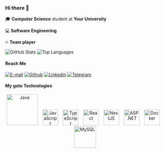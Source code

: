 <!-- # Welcome to My GitHub Profile!

![Profile Views](https://komarev.com/ghpvc/?username=khuysor)


# About Me

## 👨‍💻 About Huysor
I am a full-stack developer with a rich background in creating versatile applications using a variety of technologies.

## 🛠️ Skills
- 🥇 ☕ **Java & Spring Boot:** Expertise in building robust backend solutions.
- 🥇 ⚛️ **React:** Skilled in crafting dynamic and responsive user interfaces.
- 🥇 🐦 **NestJS:** Proficient in developing efficient server-side applications.
- 🥇 🐳 **Docker:** Experienced in containerizing applications to ensure consistent deployments.
- 🥇 🌐 **ASP.NET:** Knowledgeable in creating scalable web applications.


Feel free to explore my projects and reach out if you have any questions or need further information.




# My Projects
## School Managments System
- [backend](https://github.com/khuysor/project-school)
- [frontend](https://github.com/khuysor/project-school-ui)

# Connect with Me
- [LinkedIn](https://www.linkedin.com/in/huysor-kheang-203118284?utm_source=share&utm_campaign=share_via&utm_content=profile&utm_medium=android_app)
- [Twitter](https://twitter.com/your-profile)
 -->
### Hi there 👋

🎓 <b>Computer Science</b> student at <b>Your University</b>

💻 <b>Software Engineering</b>

🔥 <b>Team player</b>

<div>
  <img src="https://github-readme-stats.vercel.app/api?username=khuysor&hide_title=false&hide_rank=false&show_icons=true&include_all_commits=true&count_private=true&disable_animations=false&theme=dracula&hide_border=false" alt="GitHub Stats">
  <img src="https://github-readme-stats.vercel.app/api/top-langs?username=khuysor&locale=en&hide_title=false&layout=compact&card_width=320&langs_count=5&theme=dracula&hide_border=false" alt="Top Languages">
</div>

#### Reach Me
[![E-mail](https://img.shields.io/badge/-Email-white?style=flat&logo=Gmail)](mailto:your-email@gmail.com)
[![Github](https://img.shields.io/badge/-Github-000?style=flat&logo=Github&logoColor=white)](https://github.com/khuysor)
[![Linkedin](https://img.shields.io/badge/-LinkedIn-blue?style=flat&logo=Linkedin&logoColor=white)](https://www.linkedin.com/in/your-profile/)
[![Telegram](https://img.shields.io/badge/-Telegram-blue?style=flat&logo=Telegram&logoColor=white)](https://t.me/your-profile)

#### My goto Technologies

<div align="center">
  <img alt="Java" title="Java" src="https://dev.java/assets/images/java-logo-vector.png" width="100">
  &nbsp;&nbsp;
  <img alt="JavaScript" title="JavaScript" width="50" src="https://github.com/your-assets/raw/main/Programming%20Icons/javascript.svg">
  &nbsp;&nbsp;
  <img alt="TypeScript" title="TypeScript" width="50" src="https://raw.githubusercontent.com/your-assets/main/Programming%20Icons/typescript.svg">
  &nbsp;&nbsp;
  <img alt="React" title="React" width="50" src="https://raw.githubusercontent.com/your-assets/main/Programming%20Icons/react.svg">
  &nbsp;&nbsp;
  <img alt="NestJS" title="NestJS" width="50" src="https://raw.githubusercontent.com/your-assets/main/Programming%20Icons/nestjs.svg">
  &nbsp;&nbsp;
  <img alt="ASP.NET" title="ASP.NET" width="50" src="https://raw.githubusercontent.com/your-assets/main/Programming%20Icons/aspnet.svg">
  &nbsp;&nbsp;
  <img alt="Docker" title="Docker" width="50" src="https://raw.githubusercontent.com/your-assets/main/Programming%20Icons/docker.svg">
  &nbsp;&nbsp;
  <img alt="MySQL" title="MySQL" height="70" src="https://raw.githubusercontent.com/your-assets/main/Programming%20Icons/mysql.svg">
</div>
